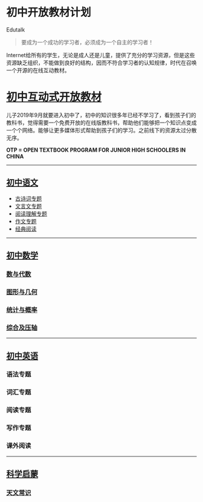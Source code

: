 # 初中开放教材计划
Edutalk
> 要成为一个成功的学习者，必须成为一个自主的学习者！

Internet给所有的学生，无论是成人还是儿童，提供了充分的学习资源，但是这些资源缺乏组织，不能做到良好的结构，因而不符合学习者的认知规律，时代在召唤一个开源的在线互动教材。



# [初中互动式开放教材](https://github.com/knightren/edutalk.GitHub.io/wiki/初中互动式开放教材)

儿子2019年9月就要进入初中了，初中的知识很多年已经不学习了，看到孩子们的教科书，觉得需要一个免费开放的在线版教科书，帮助他们能够把一个知识点变成一个个网络。能够让更多媒体形式帮助到孩子们的学习。之前线下的资源太过分散无序。


**OTP = OPEN TEXTBOOK PROGRAM FOR JUNIOR HIGH SCHOOLERS IN CHINA**

***
## [初中语文](https://github.com/knightren/edutalk.GitHub.io/wiki/初中语文)
- [古诗词专题](https://github.com/knightren/edutalk.GitHub.io/wiki/古诗词专题)
- [文言文专题](https://github.com/knightren/edutalk.GitHub.io/wiki/文言文专题)
- [阅读理解专题](https://github.com/knightren/edutalk.GitHub.io/wiki/阅读理解专题)
- [作文专题](https://github.com/knightren/edutalk.GitHub.io/wiki/作文专题)
- [经典阅读](https://github.com/knightren/edutalk.GitHub.io/wiki/经典阅读)

***

## [初中数学](https://github.com/knightren/edutalk.GitHub.io/wiki/初中数学)
### [数与代数](https://github.com/knightren/edutalk.GitHub.io/wiki/数与代数)
### [图形与几何](https://github.com/knightren/edutalk.GitHub.io/wiki/图形与几何)
### [统计与概率](https://github.com/knightren/edutalk.GitHub.io/wiki/统计与概率)
### [综合及压轴](https://github.com/knightren/edutalk.GitHub.io/wiki/综合及压轴)

***
## [初中英语](https://github.com/knightren/edutalk.GitHub.io/wiki/初中英语)
### 语法专题
### 词汇专题
### 阅读专题
### 写作专题
### 课外阅读

***
## [科学启蒙](https://github.com/knightren/edutalk.GitHub.io/wiki/科学启蒙)
### [天文常识](https://github.com/knightren/edutalk.GitHub.io/wiki/天文常识)
